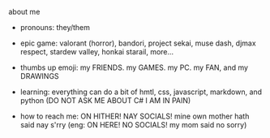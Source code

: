 about me
  
  - pronouns: they/them
  
  - epic game: valorant (horror), bandori, project sekai, muse dash, djmax respect, stardew valley, honkai starail, more...
  
  - thumbs up emoji: my FRIENDS. my GAMES. my PC. my FAN, and my DRAWINGS

  - learning: everything
  can do a bit of hmtl, css, javascript, markdown, and python (DO NOT ASK ME ABOUT C# I AM IN PAIN)

  - how to reach me: ON HITHER! NAY SOCIALS! mine own mother hath said nay s'rry
  (eng: ON HERE! NO SOCIALS! my mom said no sorry)


<!---
inkiput/inkiput is a ✨ special ✨ repository because its `README.md` (this file) appears on your GitHub profile.
You can click the Preview link to take a look at your changes.
--->

